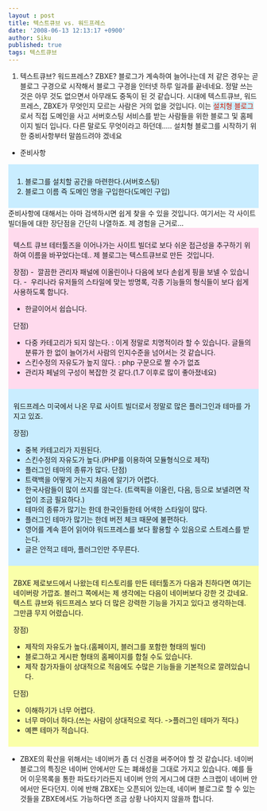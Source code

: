 ```yaml
---
layout : post
title: 텍스트큐브 vs. 워드프레스
date: '2008-06-13 12:13:17 +0900'
author: Siku
published: true
tags: 텍스트큐브
---
```

1. 텍스트큐브? 워드프레스? ZBXE?
블로그가 계속하여 늘어나는데 저 같은 경우는 곧 블로그 구경으로 시작해서 블로그 구경을 인터넷 하루 일과를 끝네네요. 정말 쓰는 것은 아무 것도 없으면서 아무래도 중독이 된 것 같습니다. 시대에 텍스트큐브, 워드프레스, ZBXE가 무엇인지 모르는 사람은 거의 없을 것입니다. 이는 <span style="background-color: #c9edff; color: #d41a01;">설치형 블로그</span>로서 직접 도메인을 사고 서버호스팅 서비스를 받는 사람들을 위한 블로그 및 홈페이지 빌더 입니다. 다른 말로도 무엇이라고 하던데..... 설치형 블로그를 시작하기 위한 중비사항부터 말씀드려야 겠네요

* 준비사항
<div style="padding: 10px; background-color: #c9edff;">
<ol>
<li>블로그를 설치할 공간을 마련한다.(서버호스팅)</li>
<li>블로그 이름 즉 도메인 명을 구입한다(도메인 구입)</li>
</ol>
</div>
준비사항에 대해서는 아마 검색하시면 쉽게 찾을 수 있을 것입니다. 여기서는 각 사이트 빌더들에 대한 장단점을 간단히 나열하죠. 제 경험을 근거로...
<div style="padding: 10px; background-color: #ffdaed;">

텍스트 큐브
테터툴즈을 이어나가는 사이트 빌더로 보다 쉬운 접근성을 추구하기 위하여 이름을 바꾸었다는데.. 제 블로그는 텍스트큐브로 만든  것입니다.

장점)
-  깔끔한 관리자 패널에 이올린이나 다음에 보다 손쉽게 핑을 보넬 수 있습니다.
-  우리나라 유저들의 스타일에 맞는 방명록, 각종 기능들의 형식들이 보다 쉽게 사용하도록 합니다.
- 한글이어서 쉽습니다.

단점)
- 다중 카테고리가 되지 않는다.
: 이게 정말로 치명적이라 할 수 있습니다. 글들의 분류가 한 없이 늘어가서 사람의 인지수준을 넘어서는 것 같습니다.
- 스킨수정의 자유도가 높지 않다.
: php 구문으로 짤 수가 없죠
- 관리자 페널의 구성이 복잡한 것 같다.(1.7 이후로 많이 좋아졌네요)</div>
<div style="padding: 10px; background-color: #c9edff;">

워드프레스
미국에서 나온 무료 사이트 빌더로서 정말로 많은 플러그인과 테마를 가지고 있죠.

장점)
- 중복 카테고리가 지원된다.
- 스킨수정의 자유도가 높다.(PHP를 이용하여 모듈형식으로 제작)
- 플러그인 테마의 종류가 많다.
단점)
- 트랙백을 어떻게 거는지 처음에 알기가 어렵다.
- 한국사람들이 많이 쓰지를 않는다.
(트랙픽을 이올린, 다음, 등으로 보넬려면 작업이 조금 필요하다.)
- 테마의 종류가 많기는 한데 한국인들한테 어색한 스타일이 많다.
- 플러그인 테마가 많기는 한데 버전 체크 때문에 불편하다.
- 영어를 계속 뜯어 읽어야 워드프레스를 보다 활용할 수 있음으로 스트레스를 받는다.
- 글은 안적고 테마, 플러그인만 주무른다.</div>
<div style="padding: 10px; background-color: #faffa9;">

ZBXE
제로보드에서 나왔는데 티스토리를 만든 테터툴즈가 다음과 친하다면 여기는 네이버랑 가깝죠. 블러그 쪽에서는 제 생각에는 다음이 네이버보다 강한 것 갔네요. 텍스트 큐브와 워드프레스 보다 더 많은 강력한 기능을 가지고 있다고 생각하는데. 그만큼 무지 어렸습니다.

장점)
- 제작의 자유도가 높다.(홈페이지, 블러그를 포함한 형태의 빌더)
- 블로그하고 게시판 형태의 홈페이지를 합칠 수도 있습니다.
- 제작 참가자들이 상대적으로 적음에도 수많은 기능들을 기본적으로 깔려있습니다.

단점)
- 이해하기가 너무 어렵다.
- 너무 마이너 하다.(쓰는 사람이 상대적으로 적다. -&gt;플러그인 테마가 적다.)
- 예쁜 테마가 적습니다.</div>
* ZBXE의 확산을 위해서는 네이버가 좀 더 신경을 써주어야 할 것 같습니다. 네이버 블로그의 특징은 네이버 안에서만 도는 폐쇄성을 그대로 가지고 있습니다. 예를 들어 이웃목록을 통한 파도타기라든지 네이버 안의 게시그에 대한 스크랩이 네이버 안에서만 돈다던지. 이에 반해 ZBXE는 오픈되어 있는데, 네이버 블로그로 할 수 있는 것들을 ZBXE에서도 가능하다면 조금 상황 나아지지 않을까 합니다.

